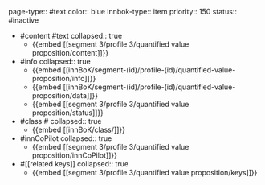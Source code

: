 page-type:: #text
color:: blue
innbok-type:: item
priority:: 150
status:: #inactive

- #content #text
  collapsed:: true
	- {{embed [[segment 3/profile 3/quantified value proposition/content]]}}
- #info
  collapsed:: true
	- {{embed [[innBoK/segment-(id)/profile-(id)/quantified-value-proposition/info]]}}
	- {{embed [[innBoK/segment-(id)/profile-(id)/quantified-value-proposition/data]]}}
	- {{embed [[segment 3/profile 3/quantified value proposition/status]]}}
- #class #
  collapsed:: true
	- {{embed [[innBoK/class/]]}}
- #innCoPilot
  collapsed:: true
	- {{embed [[segment 3/profile 3/quantified value proposition/innCoPilot]]}}
- #[[related keys]]
  collapsed:: true
	- {{embed [[segment 3/profile 3/quantified value proposition/keys]]}}


